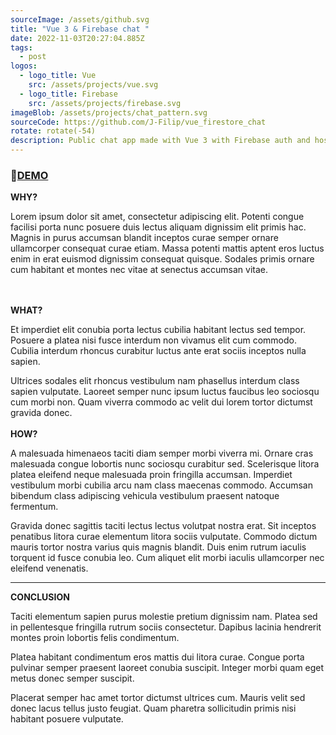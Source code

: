 ```yaml
---
sourceImage: /assets/github.svg
title: "Vue 3 & Firebase chat "
date: 2022-11-03T20:27:04.885Z
tags:
  - post
logos:
  - logo_title: Vue
    src: /assets/projects/vue.svg
  - logo_title: Firebase
    src: /assets/projects/firebase.svg
imageBlob: /assets/projects/chat_pattern.svg
sourceCode: https://github.com/J-Filip/vue_firestore_chat
rotate: rotate(-54)
description: Public chat app made with Vue 3 with Firebase auth and hosting.
---
```

###  🔗﻿[D﻿EMO](https://vuefirebase-3b15b.web.app/)



**WHY?**

Lorem ipsum dolor sit amet, consectetur adipiscing elit. Potenti congue facilisi porta nunc posuere duis lectus aliquam dignissim elit primis hac. Magnis in purus accumsan blandit inceptos curae semper ornare ullamcorper consequat curae etiam. Massa potenti mattis aptent eros luctus enim in erat euismod dignissim consequat quisque. Sodales primis ornare cum habitant et montes nec vitae at senectus accumsan vitae.

\
\
**WHAT?**

Et imperdiet elit conubia porta lectus cubilia habitant lectus sed tempor. Posuere a platea nisi fusce interdum non vivamus elit cum commodo. Cubilia interdum rhoncus curabitur luctus ante erat sociis inceptos nulla sapien.

Ultrices sodales elit rhoncus vestibulum nam phasellus interdum class sapien vulputate. Laoreet semper nunc ipsum luctus faucibus leo sociosqu cum morbi non. Quam viverra commodo ac velit dui lorem tortor dictumst gravida donec.
\
\
**HOW?**

A malesuada himenaeos taciti diam semper morbi viverra mi. Ornare cras malesuada congue lobortis nunc sociosqu curabitur sed. Scelerisque litora platea eleifend neque malesuada proin fringilla accumsan. Imperdiet vestibulum morbi cubilia arcu nam class maecenas commodo. Accumsan bibendum class adipiscing vehicula vestibulum praesent natoque fermentum.

Gravida donec sagittis taciti lectus lectus volutpat nostra erat. Sit inceptos penatibus litora curae elementum litora sociis vulputate. Commodo dictum mauris tortor nostra varius quis magnis blandit. Duis enim rutrum iaculis torquent id fusce conubia leo. Cum aliquet elit morbi iaculis ullamcorper nec eleifend venenatis.

- - -

**CONCLUSION**

Taciti elementum sapien purus molestie pretium dignissim nam. Platea sed in pellentesque fringilla rutrum sociis consectetur. Dapibus lacinia hendrerit montes proin lobortis felis condimentum.

Platea habitant condimentum eros mattis dui litora curae. Congue porta pulvinar semper praesent laoreet conubia suscipit. Integer morbi quam eget metus donec semper suscipit.

Placerat semper hac amet tortor dictumst ultrices cum. Mauris velit sed donec lacus tellus justo feugiat. Quam pharetra sollicitudin primis nisi habitant posuere vulputate.